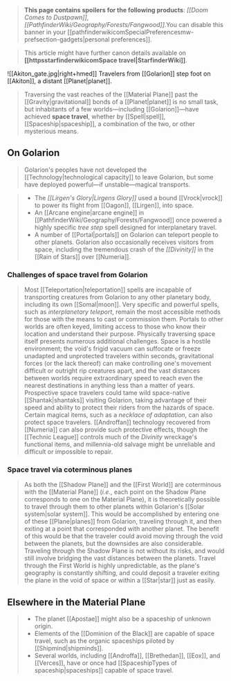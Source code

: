 > **This page contains spoilers for the following products**: *[[Doom Comes to Dustpawn]]*, *[[PathfinderWiki/Geography/Forests/Fangwood]]*.You can disable this banner in your [[pathfinderwikicomSpecialPreferencesmw-prefsection-gadgets|personal preferences]].








> This article might have further canon details available on **[[httpsstarfinderwikicomSpace travel|StarfinderWiki]]**.


![[Akiton_gate.jpg|right+hmed]] 
 Travelers from [[Golarion]] step foot on [[Akiton]], a distant [[Planet|planet]].
> Traversing the vast reaches of the [[Material Plane]] past the [[Gravity|gravitational]] bonds of a [[Planet|planet]] is no small task, but inhabitants of a few worlds—including [[Golarion]]—have achieved **space travel**, whether by [[Spell|spell]], [[Spaceship|spaceship]], a combination of the two, or other mysterious means.



## On Golarion

> Golarion's peoples have not developed the [[Technology|technological capacity]] to leave Golarion, but some have deployed powerful—if unstable—magical transports.

> - The *[[Lirgen's Glory|Lirgens Glory]]* used a bound [[Vrock|vrock]] to power its flight from [[Oagon]], [[Lirgen]], into space.
> - An [[Arcane engine|arcane engine]] in [[PathfinderWiki/Geography/Forests/Fangwood]] once powered a highly specific *tree step* spell designed for interplanetary travel.
> - A number of [[Portal|portals]] on Golarion can teleport people to other planets.
> Golarion also occasionally receives visitors from space, including the tremendous crash of the *[[Divinity]]* in the [[Rain of Stars]] over [[Numeria]].


### Challenges of space travel from Golarion

> Most [[Teleportation|teleportation]] spells are incapable of transporting creatures from Golarion to any other planetary body, including its own [[Somal|moon]]. Very specific and powerful spells, such as *interplanetary teleport*, remain the most accessible methods for those with the means to cast or commission them.
> Portals to other worlds are often keyed, limiting access to those who know their location and understand their purpose.
> Physically traversing space itself presents numerous additional challenges. Space is a hostile environment; the void's frigid vacuum can suffocate or freeze unadapted and unprotected travelers within seconds, gravitational forces (or the lack thereof) can make controlling one's movement difficult or outright rip creatures apart, and the vast distances between worlds require extraordinary speed to reach even the nearest destinations in anything less than a matter of years.
> Prospective space travelers could tame wild space-native [[Shantak|shantaks]] visiting Golarion, taking advantage of their speed and ability to protect their riders from the hazards of space. Certain magical items, such as a *necklace of adaptation*, can also protect space travelers. [[Androffan]] technology recovered from [[Numeria]] can also provide such protective effects, though the [[Technic League]] controls much of the *Divinity* wreckage's functional items, and millennia-old salvage might be unreliable and difficult or impossible to repair.


### Space travel via coterminous planes

> As both the [[Shadow Plane]] and the [[First World]] are coterminous with the [[Material Plane]] (*i.e.*, each point on the Shadow Plane corresponds to one on the Material Plane), it is theoretically possible to travel through them to other planets within Golarion's [[Solar system|solar system]]. This would be accomplished by entering one of these [[Plane|planes]] from Golarion, traveling through it, and then exiting at a point that corresponded with another planet. The benefit of this would be that the traveler could avoid moving through the void between the planets, but the downsides are also considerable. Traveling through the Shadow Plane is not without its risks, and would still involve bridging the vast distances between the planets. Travel through the First World is highly unpredictable, as the plane's geography is constantly shifting, and could deposit a traveler exiting the plane in the void of space or within a [[Star|star]] just as easily.


## Elsewhere in the Material Plane

> - The planet [[Apostae]] might also be a spaceship of unknown origin.
> - Elements of the [[Dominion of the Black]] are capable of space travel, such as the organic spaceships piloted by [[Shipmind|shipminds]].
> - Several worlds, including [[Androffa]], [[Brethedan]], [[Eox]], and [[Verces]], have or once had [[SpaceshipTypes of spaceship|spaceships]] capable of space travel.






